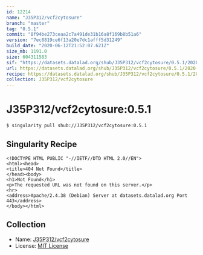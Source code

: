 ```yaml
---
id: 12214
name: "J35P312/vcf2cytosure"
branch: "master"
tag: "0.5.1"
commit: "8f94be273ceaa2c7a491de31b16a8f169b8b51a6"
version: "7ec8819ce6f13a20e7dc1afff5d31249"
build_date: "2020-06-12T21:52:07.621Z"
size_mb: 1191.0
size: 604311583
sif: "https://datasets.datalad.org/shub/J35P312/vcf2cytosure/0.5.1/2020-06-12-8f94be27-7ec8819c/7ec8819ce6f13a20e7dc1afff5d31249.sif"
url: https://datasets.datalad.org/shub/J35P312/vcf2cytosure/0.5.1/2020-06-12-8f94be27-7ec8819c/
recipe: https://datasets.datalad.org/shub/J35P312/vcf2cytosure/0.5.1/2020-06-12-8f94be27-7ec8819c/Singularity
collection: J35P312/vcf2cytosure
---
```


# J35P312/vcf2cytosure:0.5.1

```bash
$ singularity pull shub://J35P312/vcf2cytosure:0.5.1
```

## Singularity Recipe

```singularity
<!DOCTYPE HTML PUBLIC "-//IETF//DTD HTML 2.0//EN">
<html><head>
<title>404 Not Found</title>
</head><body>
<h1>Not Found</h1>
<p>The requested URL was not found on this server.</p>
<hr>
<address>Apache/2.4.38 (Debian) Server at datasets.datalad.org Port 443</address>
</body></html>
```

## Collection

 - Name: [J35P312/vcf2cytosure](https://github.com/J35P312/vcf2cytosure)
 - License: [MIT License](https://api.github.com/licenses/mit)

